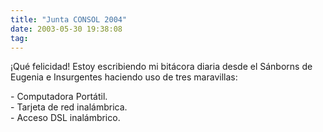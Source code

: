 ```yaml
---
title: "Junta CONSOL 2004"
date: 2003-05-30 19:38:08
tag: 
---
```

<p>¡Qué felicidad! Estoy escribiendo mi bitácora diaria desde el Sánborns de Eugenia e Insurgentes haciendo uso de tres maravillas:</p>

<p>- Computadora Portátil.<br/>
- Tarjeta de red inalámbrica.<br/>
- Acceso DSL inalámbrico.</p>
